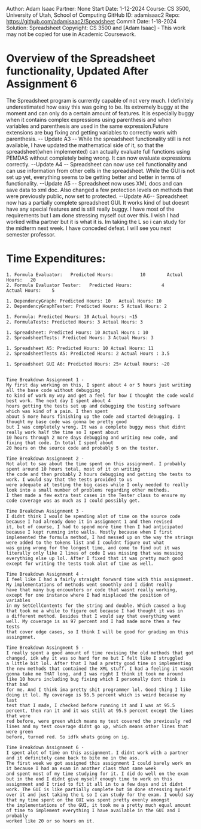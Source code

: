 Author:     Adam Isaac
Partner:    None
Start Date: 1-12-2024
Course:     CS 3500, University of Utah, School of Computing
GitHub ID:  adamisaac2
Repo:       https://github.com/adamisaac2/Speadsheet
Commit Date: 1-18-2024
Solution:   Spreadsheet
Copyright:  CS 3500 and [Adam Isaac] - This work may not be copied for use in Academic Coursework.

# Overview of the Spreadsheet functionality, Updated After Assignment 6


The Spreadsheet program is currently capable of not very much. I definitely underestimated
how easy this was going to be. Its extremely buggy at the moment and can only do a certain amount
of features. It is especially buggy when it contains complex expressions using parenthesis and when 
variables and parenthesis are used in the same expression.Future extensions are bug fixing and 
getting variables to correctly work with parenthesis. -- Update A3 -- While the spreadsheet functionality still is not available, I have
updated the mathematical side of it, so that the spreadsheet(when implemented) can actually evaluate full functions using PEMDAS without
completely being wrong. It can now evaluate expressions correctly. --Update A4 -- Spreadsheet can now use cell functionality and can use
information from other cells in the spreadsheet. While the GUI is not set up yet, everything seems to be getting better and better in terms
of functionality. --Update A5 -- Spreadsheet now uses XML docs and can save data to xml doc. Also changed a few protection levels on methods 
that were previously public, now set to protected. --Update A6-- Spreadsheet now has a partially complete spreadsheet GUI. It works kind of
but doesnt have any special features and is still really buggy. I have most of the requirements but I am done stressing myself out over this.
I wish I had worked witha  partner but it is what it is. Im taking the L so i can study for the midterm next week. I have conceded defeat. 
I will see you next semester professor. 

# Time Expenditures:

    1. Formula Evaluator:   Predicted Hours:          10        Actual Hours:   20
    2. Formula Evaluator Tester:   Predicted Hours:           4        Actual Hours:    5

    1. DependencyGraph: Predicted Hours: 10   Actual Hours: 10
    2. DependencyGraphTester: Predicted Hours: 5 Actual Hours: 2

    1. Formula: Predicted Hours: 10 Actual hours: ~15
    2. FormulaTests: Predicted Hours: 3 Actual Hours: 3

    1. Spreadsheet: Predicted Hours: 10 Actual Hours : 10
    2. SpreadsheetTests: Predicted Hours: 3 Actual Hours: 3

    1. Spreadsheet A5: Predicted Hours: 10 Actual Hours: 11
    2. SpreadsheetTests A5: Predicted Hours: 2 Actual Hours : 3.5

    1. Spreadsheet GUI A6: Predicted Hours: 25+ Actual Hours: ~20
    

    Time Breakdown Assignment 1 - 
    My first day working on this, I spent about 4 or 5 hours just writing all the base code without debugging
    to kind of work my way and get a feel for how I thought the code would best work. The next day I spent about 4
    hours getting the tests set up and debugging the testing software which was kind of a pain. I then spent
    about 5 more hours finishing up the code and started debugging. I thought my base code was gonna be pretty good
    but I was completely wrong. It was a complete buggy mess that didnt really work half the time so I spent about 
    10 hours through 2 more days debugging and writing new code, and fixing that code. In total I spent about 
    20 hours on the source code and probably 5 on the tester.

    Time Breakdown Assignment 2 - 
    Not alot to say about the time spent on this assignment. I probably spent around 10 hours total, most of it on writing 
    the code and then probably 2 hours debugging and getting the tests to work. I would say that the tests provided to us 
    were adequate at testing the big cases while I only needed to really look into a small number of problems regarding other methods. 
    I then made a few extra test cases in the Tester class to ensure my code coverage was as much as I could possibly get. 

    Time Breakdown Assignment 3 -
    I didnt think I would be spending alot of time on the source code because I had already done it in assignment 1 and then revised
    it, but of course, I had to spend more time then I had anticipated because I kept running into walls. Mostly because when I first
    implemented the formula method, I had messed up on the way the strings were added to the tokens list and I couldnt figure out what
    was going wrong for the longest time, and come to find out it was literally only like 2 lines of code I was missing that was messing
    everything else up lol. After I fixed that it was pretty much good except for writing the tests took alot of time as well. 

    Time Breakdown Assignment 4 -
    I feel like I had a fairly straight forward time with this assignment. My implementations of methods went smoothly and I didnt really 
    have that many bug encounters or code that wasnt really working, except for one instance where I had misplaced the position of variables 
    in my SetCellContents for the string and double. Which caused a bug that took me a while to figure out because I had thought it was in 
    a different method. Besides that I would say that everything went well. My coverage is as 97 percent and I had made more then a few tests 
    that cover edge cases, so I think I will be good for grading on this assingmnet. 

    Time Breakdown Assingment 5 - 
    I really spent a good amount of time revising the old methods that got changed, idk why it was so hard for me but I felt like I struggled 
    a little bit lol. After that I had a pretty good time on implementing the new methods that contained the XML stuff. I had a feeling it wasnt
    gonna take me THAT long, and I was right I think it took me around like 10 hours including bug fixing which I personally dont think is that bad
    for me. And I think ima pretty shit programmer lol. Good thing I like doing it lol. My coverage is 95.5 percent which is weird because my last
    test that I made, I checked before running it and I was at 95.5 percent, then ran it and it was still at 95.5 percent except the lines that were
    red before, were green which means my test covered the previously red lines and my test coverage didnt go up, which means other lines that were green
    before, turned red. So idfk whats going on ig. 

    Time Breakdown Assignment 6 -
    I spent alot of time on this assignment. I didnt work with a partner and it definitely came back to bite me in the ass.
    The first week we got assigned this assignment I could barely work on it because I had an exam in another class that same week
    and spent most of my time studying for it. I did do well on the exam but in the end I didnt give myself enough time to work on this
    assignment and I tried to fit it all in to a few days and it didnt work. The GUI is like partially complete but im done stressing myself
    over it and just taking the L so I can study for the exam. I would say that my time spent on the GUI was spent pretty evenly amongst
    the implementations of the GUI, it took me a pretty much equal amount of time to implement everything I have available in the GUI and I probably
    worked like 20 or so hours on it. 